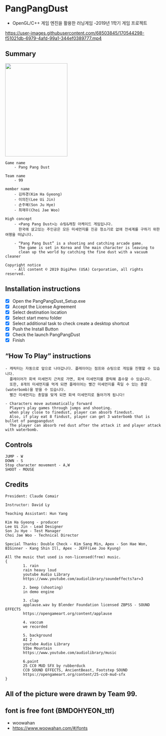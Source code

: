 # PangPangDust
- OpenGL/C++ 게임 엔진을 활용한 러닝게임 -2019년 1학기 게임 프로젝트

https://user-images.githubusercontent.com/68503845/170544298-f51021db-6979-4afd-99a1-344ef0389777.mp4

## Summary

<img src = "https://user-images.githubusercontent.com/68503845/170427332-aa77e895-b29b-4650-9962-03e60765cc26.jpg" width="200" height="300">




	Game name
		- Pang Pang Dust

	Team name
		- 99

	member name
		- 김하경(Kim Ha Gyeong)
		- 이의진(Lee Ui Jin)
		- 손주혜(Son Ju Hye)
		- 최재우(Choi Jae Woo)

	High concept
		- <Pang Pang Dust>는 슈팅&캐칭 아케이드 게임입니다.
		  한국에 살고있는 주인공은 모든 미세먼지를 진공 청소기로 없애 전세계를 구하기 위한 여행을 떠납니다.
		  
		- “Pang Pang Dust” is a shooting and catching arcade game. 
	  	  The game is set in Korea and the main character is leaving to
	 	  clean up the world by catching the fine dust with a vacuum cleaner

	Copyright notice
		- All content © 2019 DigiPen (USA) Corporation, all rights reserved.


## Installation instructions
- [x] Open the PangPangDust_Setup.exe
- [x] Accept the License Agreement 
- [x] Select destination location 
- [x] Select start menu folder 
- [x] Select additional task to check create a desktop shortcut 
- [x] Push the Install Button
- [x] Check the launch PangPangDust 
- [x] Finish

## “How To Play” instructions
	- 캐릭터는 자동으로 앞으로 나아갑니다. 플레이어는 점프와 슈팅으로 게임을 진행할 수 있습니다.
	  플레이어가 회색 미세먼지 근처로 가면, 회색 미세먼지를 클릭해 흡수할 수 있습니다.
	  또한, 8개의 미세먼지를 먹게 되면 플레이어는 빨간 미세먼지를 죽일 수 있는 총알(waterbomb)을 받을 수 있습니다.
	  빨간 미세먼지는 총알을 맞게 되면 회색 미세먼지로 돌아가게 됩니다!
	  
	- Characters move automatically forward
	  Players play games through jumps and shooting.
	  when play close to finedust, player can absorb finedust. 
	  Also, if play eat 8 findust, player can get 3 waterbomb that is bullet of pangpangdust
	  The player can absorb red dust after the attack it and player attack with waterbomb.


## Controls

	JUMP - W
	DOWN - S
	Stop character movement - A,W
	SHOOT - MOUSE


## Credits

	President: Claude Comair

	Instructor: David Ly

	Teaching Assistant: Hun Yang

	Kim Ha Gyeong - producer
	Lee Ui Jin - Lead Designer
	Son Ju Hye - Test Manager
	Choi Jae Woo - Technical Director

	Special Thanks: Double Check - Kim Sang Min, Apex - Son Hae Won, BIGinner - Kang Shin Ill, Apex - JEFF(Lee Joo Kyung)

	All the music that used is non-licensed(free) music.
	{
			1. rain
			rain heavy loud 
			youtube Audio Library 
			https://www.youtube.com/audiolibrary/soundeffects?ar=3

			2. beep (shooting)
			in demo engine

			3. clap
			applause.wav by Blender Foundation licensed ZBPSS - SOUND EFFECTS
			https://opengameart.org/content/applause

			4. vaccum
			we recorded

			5. background
			AI 2 
			youtube Audio Library 
			VIbe Mountain
			https://www.youtube.com/audiolibrary/music

			6.paint
			25 CC0 MUD SFX by rubberduck 
			CC0 SOUND EFFECTS, AncientBeast, Footstep SOUND
			https://opengameart.org/content/25-cc0-mud-sfx
	}


## All of the picture were drawn by Team 99.
## font is free font (BMDOHYEON_ttf) 
- woowahan
- https://www.woowahan.com/#/fonts
